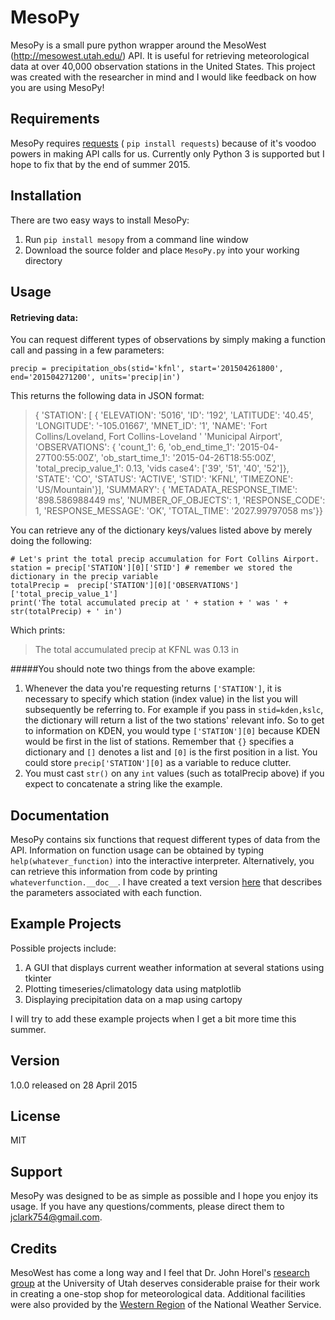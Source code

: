 # MesoPy

MesoPy is a small pure python wrapper around the MesoWest (http://mesowest.utah.edu/) API. It is useful for retrieving meteorological data at over 40,000 observation stations in the United States. This project was created with the researcher in mind and I would like feedback on how you are using MesoPy!

## Requirements
MesoPy requires [requests] ( `pip install requests`) because of it's voodoo powers in making API calls for us. Currently only Python 3 is supported but I hope to fix that by the end of summer 2015. 

## Installation
There are two easy ways to install MesoPy:

1. Run  `pip install mesopy` from a command line window
2. Download the source folder and place `MesoPy.py` into your working directory

## Usage
#### Retrieving data:
You can request different types of observations by simply making a function call and passing in a few parameters:

```
precip = precipitation_obs(stid='kfnl', start='201504261800', end='201504271200', units='precip|in')
```

This returns the following data in JSON format:

  > { 'STATION': [ { 'ELEVATION': '5016',
  >                         'ID': '192',
  >                   'LATITUDE': '40.45',
  >                  'LONGITUDE': '-105.01667',
  >                    'MNET_ID': '1',
  >                       'NAME': 'Fort Collins/Loveland, Fort Collins-Loveland '
  >                               'Municipal Airport',
  >               'OBSERVATIONS': { 'count_1': 6,
  >                           'ob_end_time_1': '2015-04-27T00:55:00Z',
  >                         'ob_start_time_1': '2015-04-26T18:55:00Z',
  >                    'total_precip_value_1': 0.13,
  >                              'vids case4': ['39', '51', '40', '52']},
  >                      'STATE': 'CO',
  >                     'STATUS': 'ACTIVE',
  >                       'STID': 'KFNL',
  >                   'TIMEZONE': 'US/Mountain'}],
  >  'SUMMARY': { 'METADATA_RESPONSE_TIME': '898.586988449 ms',
  >                    'NUMBER_OF_OBJECTS': 1,
  >                        'RESPONSE_CODE': 1,
  >                     'RESPONSE_MESSAGE': 'OK',
  >                           'TOTAL_TIME': '2027.99797058 ms'}}

You can retrieve any of the dictionary keys/values listed above by merely doing the following:

```
# Let's print the total precip accumulation for Fort Collins Airport.
station = precip['STATION'][0]['STID'] # remember we stored the dictionary in the precip variable
totalPrecip =  precip['STATION'][0]['OBSERVATIONS']['total_precip_value_1'] 
print('The total accumulated precip at ' + station + ' was ' + str(totalPrecip) + ' in')
```
Which prints:

> The total accumulated precip at KFNL was 0.13 in

#####You should note two things from the above example: 
1. Whenever the data you're requesting returns `['STATION']`, it is necessary to specify which station (index value) in the list you will subsequently be referring to. For example if you pass in `stid=kden,kslc`, the dictionary will return a list of the two stations' relevant info. So to get to information on KDEN, you would type `['STATION'][0]` because KDEN would be first in the list of stations. Remember that `{}` specifies a dictionary and `[]` denotes a list and `[0]` is the first position in a list. You could store `precip['STATION'][0]` as a variable to reduce clutter.  
2. You must cast `str()` on any `int` values (such as totalPrecip above) if you expect to concatenate a string like the example.

## Documentation
MesoPy contains six functions that request different types of data from the API. Information on function usage can be obtained by typing `help(whatever_function)` into the interactive interpreter. Alternatively, you can retrieve this information from code by printing `whateverfunction.__doc__`. I have created a text version [here] that describes the parameters associated with each function.

## Example Projects 
Possible projects include:

1. A GUI that displays current weather information at several stations using tkinter
2. Plotting timeseries/climatology data using matplotlib
3. Displaying precipitation data on a map using cartopy

I will try to add these example projects when I get a bit more time this summer. 

## Version
1.0.0 released on 28 April 2015

## License
MIT

## Support
MesoPy was designed to be as simple as possible and I hope you enjoy its usage. If you have any questions/comments, please direct them to [jclark754@gmail.com].

## Credits
MesoWest has come a long way and I feel that Dr. John Horel's [research group] at the University of Utah deserves considerable praise for their work in creating a one-stop shop for meteorological data. Additional facilities were also provided by the [Western Region] of the National Weather Service. 

[requests]:https://pypi.python.org/pypi/requests/
[jclark754@gmail.com]: mailto:jclark754@gmail.com
[here]: https://github.com/jclark754/MesoPy/blob/master/FunctionDoc.md
[research group]: http://meso1.chpc.utah.edu/mesowest_overview/
[Western Region]: http://www.wrh.noaa.gov/
